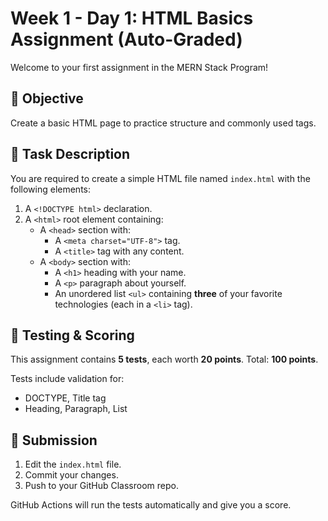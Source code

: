 # Week 1 - Day 1: HTML Basics Assignment (Auto-Graded)

Welcome to your first assignment in the MERN Stack Program!

## 🎯 Objective

Create a basic HTML page to practice structure and commonly used tags.

## 📝 Task Description

You are required to create a simple HTML file named `index.html` with the following elements:

1. A `<!DOCTYPE html>` declaration.
2. A `<html>` root element containing:
   - A `<head>` section with:
     - A `<meta charset="UTF-8">` tag.
     - A `<title>` tag with any content.
   - A `<body>` section with:
     - A `<h1>` heading with your name.
     - A `<p>` paragraph about yourself.
     - An unordered list `<ul>` containing **three** of your favorite technologies (each in a `<li>` tag).

## 🧪 Testing & Scoring

This assignment contains **5 tests**, each worth **20 points**. Total: **100 points**.

Tests include validation for:

- DOCTYPE, Title tag
- Heading, Paragraph, List

## 🚀 Submission

1. Edit the `index.html` file.
2. Commit your changes.
3. Push to your GitHub Classroom repo.

GitHub Actions will run the tests automatically and give you a score.
